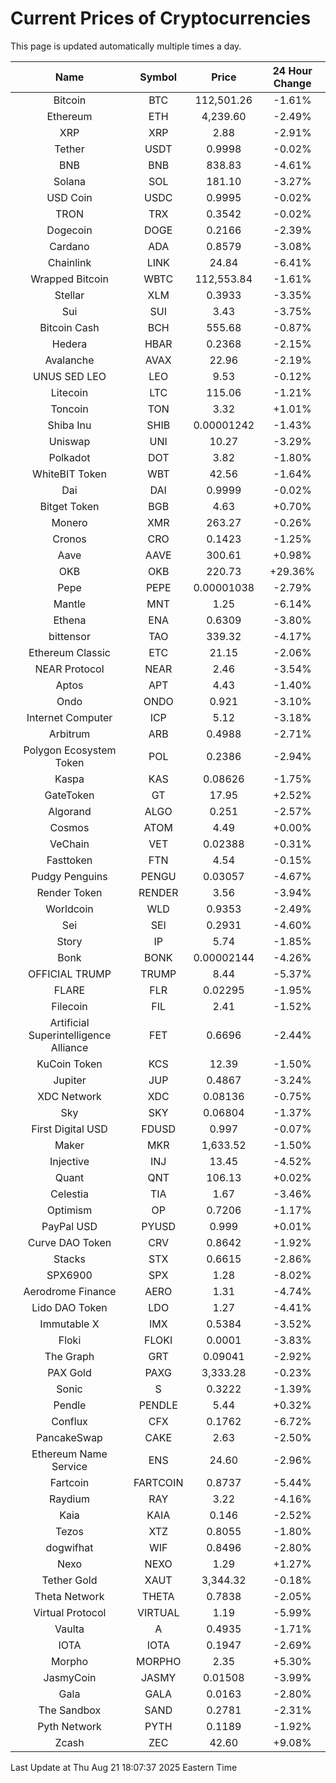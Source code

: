 # Current Prices of Cryptocurrencies
This page is updated automatically multiple times a day.

| Name | Symbol | Price | 24 Hour Change |
| :---: |:---:| :---: | :---: |
| Bitcoin | BTC | 112,501.26 | -1.61% |
| Ethereum | ETH | 4,239.60 | -2.49% |
| XRP | XRP | 2.88 | -2.91% |
| Tether | USDT | 0.9998 | -0.02% |
| BNB | BNB | 838.83 | -4.61% |
| Solana | SOL | 181.10 | -3.27% |
| USD Coin | USDC | 0.9995 | -0.02% |
| TRON | TRX | 0.3542 | -0.02% |
| Dogecoin | DOGE | 0.2166 | -2.39% |
| Cardano | ADA | 0.8579 | -3.08% |
| Chainlink | LINK | 24.84 | -6.41% |
| Wrapped Bitcoin | WBTC | 112,553.84 | -1.61% |
| Stellar | XLM | 0.3933 | -3.35% |
| Sui | SUI | 3.43 | -3.75% |
| Bitcoin Cash | BCH | 555.68 | -0.87% |
| Hedera | HBAR | 0.2368 | -2.15% |
| Avalanche | AVAX | 22.96 | -2.19% |
| UNUS SED LEO | LEO | 9.53 | -0.12% |
| Litecoin | LTC | 115.06 | -1.21% |
| Toncoin | TON | 3.32 | +1.01% |
| Shiba Inu | SHIB | 0.00001242 | -1.43% |
| Uniswap | UNI | 10.27 | -3.29% |
| Polkadot | DOT | 3.82 | -1.80% |
| WhiteBIT Token | WBT | 42.56 | -1.64% |
| Dai | DAI | 0.9999 | -0.02% |
| Bitget Token | BGB | 4.63 | +0.70% |
| Monero | XMR | 263.27 | -0.26% |
| Cronos | CRO | 0.1423 | -1.25% |
| Aave | AAVE | 300.61 | +0.98% |
| OKB | OKB | 220.73 | +29.36% |
| Pepe | PEPE | 0.00001038 | -2.79% |
| Mantle | MNT | 1.25 | -6.14% |
| Ethena | ENA | 0.6309 | -3.80% |
| bittensor | TAO | 339.32 | -4.17% |
| Ethereum Classic | ETC | 21.15 | -2.06% |
| NEAR Protocol | NEAR | 2.46 | -3.54% |
| Aptos | APT | 4.43 | -1.40% |
| Ondo | ONDO | 0.921 | -3.10% |
| Internet Computer | ICP | 5.12 | -3.18% |
| Arbitrum | ARB | 0.4988 | -2.71% |
| Polygon Ecosystem Token | POL | 0.2386 | -2.94% |
| Kaspa | KAS | 0.08626 | -1.75% |
| GateToken | GT | 17.95 | +2.52% |
| Algorand | ALGO | 0.251 | -2.57% |
| Cosmos | ATOM | 4.49 | +0.00% |
| VeChain | VET | 0.02388 | -0.31% |
| Fasttoken | FTN | 4.54 | -0.15% |
| Pudgy Penguins | PENGU | 0.03057 | -4.67% |
| Render Token | RENDER | 3.56 | -3.94% |
| Worldcoin | WLD | 0.9353 | -2.49% |
| Sei | SEI | 0.2931 | -4.60% |
| Story | IP | 5.74 | -1.85% |
| Bonk | BONK | 0.00002144 | -4.26% |
| OFFICIAL TRUMP | TRUMP | 8.44 | -5.37% |
| FLARE | FLR | 0.02295 | -1.95% |
| Filecoin | FIL | 2.41 | -1.52% |
| Artificial Superintelligence Alliance | FET | 0.6696 | -2.44% |
| KuCoin Token | KCS | 12.39 | -1.50% |
| Jupiter | JUP | 0.4867 | -3.24% |
| XDC Network | XDC | 0.08136 | -0.75% |
| Sky | SKY | 0.06804 | -1.37% |
| First Digital USD | FDUSD | 0.997 | -0.07% |
| Maker | MKR | 1,633.52 | -1.50% |
| Injective | INJ | 13.45 | -4.52% |
| Quant | QNT | 106.13 | +0.02% |
| Celestia | TIA | 1.67 | -3.46% |
| Optimism | OP | 0.7206 | -1.17% |
| PayPal USD | PYUSD | 0.999 | +0.01% |
| Curve DAO Token | CRV | 0.8642 | -1.92% |
| Stacks | STX | 0.6615 | -2.86% |
| SPX6900 | SPX | 1.28 | -8.02% |
| Aerodrome Finance | AERO | 1.31 | -4.74% |
| Lido DAO Token | LDO | 1.27 | -4.41% |
| Immutable X | IMX | 0.5384 | -3.52% |
| Floki | FLOKI | 0.0001 | -3.83% |
| The Graph | GRT | 0.09041 | -2.92% |
| PAX Gold | PAXG | 3,333.28 | -0.23% |
| Sonic | S | 0.3222 | -1.39% |
| Pendle | PENDLE | 5.44 | +0.32% |
| Conflux | CFX | 0.1762 | -6.72% |
| PancakeSwap | CAKE | 2.63 | -2.50% |
| Ethereum Name Service | ENS | 24.60 | -2.96% |
| Fartcoin | FARTCOIN | 0.8737 | -5.44% |
| Raydium | RAY | 3.22 | -4.16% |
| Kaia | KAIA | 0.146 | -2.52% |
| Tezos | XTZ | 0.8055 | -1.80% |
| dogwifhat | WIF | 0.8496 | -2.80% |
| Nexo | NEXO | 1.29 | +1.27% |
| Tether Gold | XAUT | 3,344.32 | -0.18% |
| Theta Network | THETA | 0.7838 | -2.05% |
| Virtual Protocol | VIRTUAL | 1.19 | -5.99% |
| Vaulta | A | 0.4935 | -1.71% |
| IOTA | IOTA | 0.1947 | -2.69% |
| Morpho | MORPHO | 2.35 | +5.30% |
| JasmyCoin | JASMY | 0.01508 | -3.99% |
| Gala | GALA | 0.0163 | -2.80% |
| The Sandbox | SAND | 0.2781 | -2.31% |
| Pyth Network | PYTH | 0.1189 | -1.92% |
| Zcash | ZEC | 42.60 | +9.08% |

Last Update at Thu Aug 21 18:07:37 2025 Eastern Time